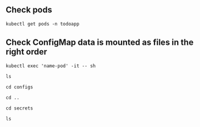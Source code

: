 ## Check pods

```
kubectl get pods -n todoapp
```

## Check ConfigMap data is mounted as files in the right order

```
kubectl exec 'name-pod' -it -- sh

ls

cd configs

cd ..

cd secrets

ls
```


